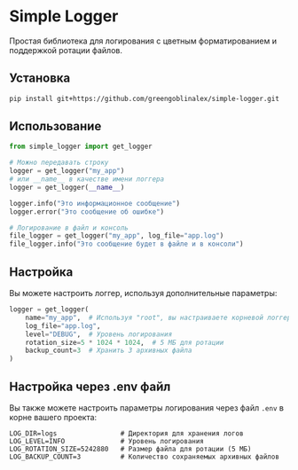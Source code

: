 # Simple Logger

Простая библиотека для логирования с цветным форматированием и поддержкой ротации файлов.

## Установка

```bash
pip install git+https://github.com/greengoblinalex/simple-logger.git
```

## Использование

```python
from simple_logger import get_logger

# Можно передавать строку
logger = get_logger("my_app")
# или __name__ в качестве имени логгера
logger = get_logger(__name__)

logger.info("Это информационное сообщение")
logger.error("Это сообщение об ошибке")

# Логирование в файл и консоль
file_logger = get_logger("my_app", log_file="app.log")
file_logger.info("Это сообщение будет в файле и в консоли")
```

## Настройка

Вы можете настроить логгер, используя дополнительные параметры:

```python
logger = get_logger(
    name="my_app",  # Используя "root", вы настраиваете корневой логгер
    log_file="app.log",
    level="DEBUG",  # Уровень логирования
    rotation_size=5 * 1024 * 1024,  # 5 МБ для ротации
    backup_count=3  # Хранить 3 архивных файла
)
```

## Настройка через .env файл

Вы также можете настроить параметры логирования через файл `.env` в корне вашего проекта:

```
LOG_DIR=logs                # Директория для хранения логов
LOG_LEVEL=INFO              # Уровень логирования 
LOG_ROTATION_SIZE=5242880   # Размер файла для ротации (5 МБ)
LOG_BACKUP_COUNT=3          # Количество сохраняемых архивных файлов
```
